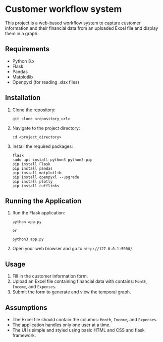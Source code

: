 # Customer workflow system

This project is a web-based workflow system to capture customer information and their financial data from an uploaded Excel file and display them in a graph.

## Requirements
- Python 3.x
- Flask
- Pandas
- Matplotlib
- Openpyxl (for reading .xlsx files)

## Installation

1. Clone the repository:
    ```
    git clone <repository_url>
    ```
2. Navigate to the project directory:
    ```
    cd <project_directory>
    ```
3. Install the required packages:
    ```
    flask
    sudo apt install python3 python3-pip
    pip install Flask
    pip install pandas
    pip install matplotlib
    pip install openpyxl --upgrade
    pip install plotly
    pip install cufflinks
    ```

## Running the Application

1. Run the Flask application:
    ```
    python app.py

    or

    python3 app.py

    ```
2. Open your web browser and go to `http://127.0.0.1:5000/`.

## Usage

1. Fill in the customer information form.
2. Upload an Excel file containing financial data with contains: `Month`, `Income`, and `Expenses`.
3. Submit the form to generate and view the temporal graph.

## Assumptions

- The Excel file should contain the columns: `Month`, `Income`, and `Expenses`.
- The application handles only one user at a time.
- The UI is simple and styled using basic HTML and CSS and flask framework.


